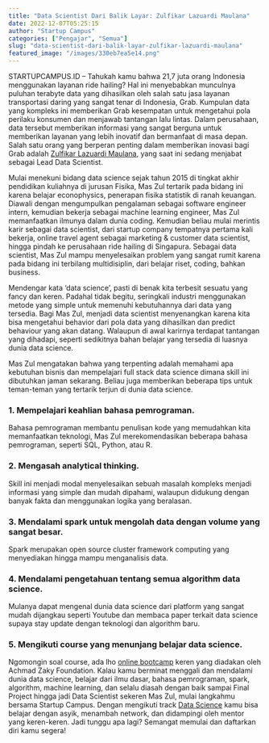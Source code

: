 ```yaml
---
title: "Data Scientist Dari Balik Layar: Zulfikar Lazuardi Maulana"
date: 2022-12-07T05:25:15
author: "Startup Campus"
categories: ["Pengajar", "Semua"]
slug: "data-scientist-dari-balik-layar-zulfikar-lazuardi-maulana"
featured_image: "/images/330eb7ea5e14.png"
---
```


STARTUPCAMPUS.ID – Tahukah kamu bahwa 21,7 juta orang Indonesia menggunakan layanan ride hailing? Hal ini menyebabkan munculnya puluhan terabyte data yang dihasilkan oleh salah satu jasa layanan transportasi daring yang sangat tenar di Indonesia, Grab. Kumpulan data yang kompleks ini memberikan Grab kesempatan untuk mengetahui pola perilaku konsumen dan menjawab tantangan lalu lintas. Dalam perusahaan, data tersebut memberikan informasi yang sangat berguna untuk memberikan layanan yang lebih inovatif dan bermanfaat di masa depan. Salah satu orang yang berperan penting dalam memberikan inovasi bagi Grab adalah [Zulfikar Lazuardi Maulana](https://www.linkedin.com/in/zulfikar-lazuardi/), yang saat ini sedang menjabat sebagai Lead Data Scientist.

Mulai menekuni bidang data science sejak tahun 2015 di tingkat akhir pendidikan kuliahnya di jurusan Fisika, Mas Zul tertarik pada bidang ini karena belajar econophysics, penerapan fisika statistik di ranah keuangan. Diawali dengan mengumpulkan pengalaman sebagai software engineer intern, kemudian bekerja sebagai machine learning engineer, Mas Zul memanfaatkan ilmunya dalam dunia coding. Kemudian beliau mulai merintis karir sebagai data scientist, dari startup company tempatnya pertama kali bekerja, online travel agent sebagai marketing & customer data scientist, hingga pindah ke perusahaan ride hailing di Singapura. Sebagai data scientist, Mas Zul mampu menyelesaikan problem yang sangat rumit karena pada bidang ini terbilang multidisiplin, dari belajar riset, coding, bahkan business.

Mendengar kata ‘data science’, pasti di benak kita terbesit sesuatu yang fancy dan keren. Padahal tidak begitu, seringkali industri menggunakan metode yang simple untuk memenuhi kebutuhannya dari data yang tersedia. Bagi Mas Zul, menjadi data scientist menyenangkan karena kita bisa mengetahui behavior dari pola data yang dihasilkan dan predict behaviour yang akan datang. Walaupun di awal karirnya terdapat tantangan yang dihadapi, seperti sedikitnya bahan belajar yang tersedia di luasnya dunia data science.

Mas Zul mengatakan bahwa yang terpenting adalah memahami apa kebutuhan bisnis dan mempelajari full stack data science dimana skill ini dibutuhkan jaman sekarang. Beliau juga memberikan beberapa tips untuk teman-teman yang tertarik terjun di dunia data science. 

### 1. Mempelajari keahlian bahasa pemrograman. 

Bahasa pemrograman membantu penulisan kode yang memudahkan kita memanfaatkan teknologi, Mas Zul merekomendasikan beberapa bahasa pemrograman, seperti SQL, Python, atau R. 

### 2. Mengasah analytical thinking. 

Skill ini menjadi modal menyelesaikan sebuah masalah kompleks menjadi informasi yang simple dan mudah dipahami, walaupun didukung dengan banyak fakta dan menggunakan logika yang beralasan.

### 3. Mendalami spark untuk mengolah data dengan volume yang sangat besar.

Spark merupakan open source cluster framework computing yang menyediakan hingga mampu menganalisis data. 

### 4. Mendalami pengetahuan tentang semua algorithm data science. 

Mulanya dapat mengenal dunia data science dari platform yang sangat mudah dijangkau seperti Youtube dan membaca paper terkait data science supaya stay update dengan teknologi dan algorithm baru. 

### 5. Mengikuti course yang menunjang belajar data science.

Ngomongin soal course, ada lho [online bootcamp](https://startupcampus.id/) keren yang diadakan oleh Achmad Zaky Foundation. Kalau kamu berminat menggali dan mendalami dunia data science, belajar dari ilmu dasar, bahasa pemrograman, spark, algorithm, machine learning, dan selalu diasah dengan baik sampai Final Project hingga jadi Data Scientist sekeren Mas Zul, mulai langkahmu bersama Startup Campus. Dengan mengikuti track [Data Science](https://startupcampus.id/track/data-science) kamu bisa belajar dengan asyik, menambah network, dan didampingi oleh mentor yang keren-keren. Jadi tunggu apa lagi? Semangat memulai dan daftarkan diri kamu segera!
